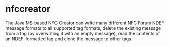 nfccreator
==========

The Java ME-based NFC Creator can write many different NFC Forum NDEF message formats to all supported tag formats, delete the existing message from a tag (by overwriting it with an empty message), read the contents of an NDEF-formatted tag and clone the message to other tags.
